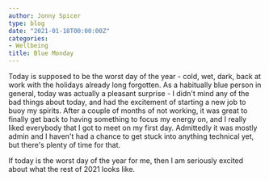 ```yaml
---
author: Jonny Spicer
type: blog
date: "2021-01-18T00:00:00Z"
categories:
- Wellbeing
title: Blue Monday
---
```

Today is supposed to be the worst day of the year - cold, wet, dark, back at work with the holidays already long forgotten. As a habitually blue person in general, today was actually
a pleasant surprise - I didn't mind any of the bad things about today, and had the excitement of starting a new job to buoy my spirits. After a couple of months of not working, it
was great to finally get back to having something to focus my energy on, and I really liked everybody that I got to meet on my first day. Admittedly it was mostly admin and I haven't
had a chance to get stuck into anything technical yet, but there's plenty of time for that.

If today is the worst day of the year for me, then I am seriously excited about what the rest of 2021 looks like.

